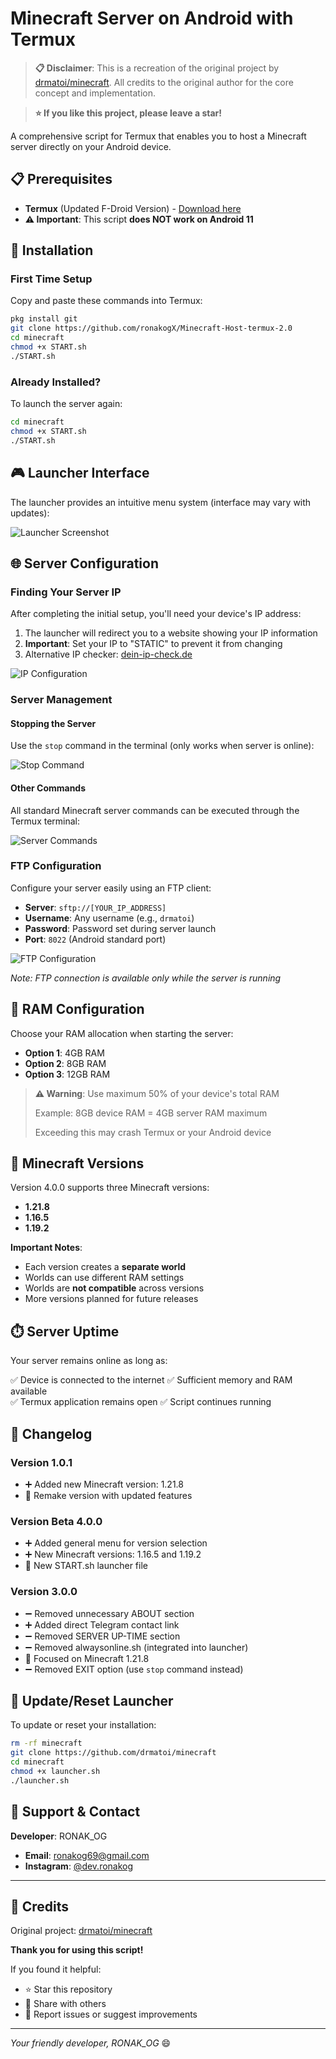 # Minecraft Server on Android with Termux

> **📋 Disclaimer**: This is a recreation of the original project by [drmatoi/minecraft](https://github.com/drmatoi/minecraft). All credits to the original author for the core concept and implementation.

> **⭐ If you like this project, please leave a star!**

A comprehensive script for Termux that enables you to host a Minecraft server directly on your Android device.

## 📋 Prerequisites

- **Termux** (Updated F-Droid Version) - [Download here](https://f-droid.org/de/packages/com.termux/)
- **⚠️ Important**: This script **does NOT work on Android 11**

## 🚀 Installation

### First Time Setup

Copy and paste these commands into Termux:

```bash
pkg install git
git clone https://github.com/ronakogX/Minecraft-Host-termux-2.0
cd minecraft
chmod +x START.sh
./START.sh
```

### Already Installed?

To launch the server again:

```bash
cd minecraft
chmod +x START.sh
./START.sh
```

## 🎮 Launcher Interface

The launcher provides an intuitive menu system (interface may vary with updates):

![Launcher Screenshot]([https://github.com/user-attachments/assets/62222dff-a9bc-484c-9a37-209389099afe](https://github.com/ronakogX/private/blob/7e64bc41af03070b75acaa1cb582846a4a7d4da1/Screenshot%202025-09-12%20094156.png))

## 🌐 Server Configuration

### Finding Your Server IP

After completing the initial setup, you'll need your device's IP address:

1. The launcher will redirect you to a website showing your IP information
2. **Important**: Set your IP to "STATIC" to prevent it from changing
3. Alternative IP checker: [dein-ip-check.de](https://www.dein-ip-check.de)

![IP Configuration](https://github.com/user-attachments/assets/35ff42b3-d436-4934-bdab-96fb38bc22a0)

### Server Management

#### Stopping the Server
Use the `stop` command in the terminal (only works when server is online):

![Stop Command](https://github.com/user-attachments/assets/43def0ac-6d6d-4c12-bac6-4eee9ee2bf3c)

#### Other Commands
All standard Minecraft server commands can be executed through the Termux terminal:

![Server Commands](https://github.com/user-attachments/assets/8a6fe155-265c-4ef7-900f-89015ab370db)

### FTP Configuration

Configure your server easily using an FTP client:

- **Server**: `sftp://[YOUR_IP_ADDRESS]`
- **Username**: Any username (e.g., `drmatoi`)
- **Password**: Password set during server launch
- **Port**: `8022` (Android standard port)

![FTP Configuration](https://github.com/user-attachments/assets/be017e47-9f73-4e49-9ca7-f94ba65f4426)

*Note: FTP connection is available only while the server is running*

## 💾 RAM Configuration

Choose your RAM allocation when starting the server:

- **Option 1**: 4GB RAM
- **Option 2**: 8GB RAM  
- **Option 3**: 12GB RAM

> **⚠️ Warning**: Use maximum 50% of your device's total RAM
> 
> Example: 8GB device RAM = 4GB server RAM maximum
> 
> Exceeding this may crash Termux or your Android device

## 🎯 Minecraft Versions

Version 4.0.0 supports three Minecraft versions:

- **1.21.8**
- **1.16.5** 
- **1.19.2**

**Important Notes**:
- Each version creates a **separate world**
- Worlds can use different RAM settings
- Worlds are **not compatible** across versions
- More versions planned for future releases

## ⏱️ Server Uptime

Your server remains online as long as:

✅ Device is connected to the internet
✅ Sufficient memory and RAM available  
✅ Termux application remains open
✅ Script continues running

## 📝 Changelog

### Version 1.0.1
- ➕ Added new Minecraft version: 1.21.8
- 🔄 Remake version with updated features
### Version Beta 4.0.0
- ➕ Added general menu for version selection
- ➕ New Minecraft versions: 1.16.5 and 1.19.2
- 🔄 New START.sh launcher file

### Version 3.0.0
- ➖ Removed unnecessary ABOUT section
- ➕ Added direct Telegram contact link
- ➖ Removed SERVER UP-TIME section
- ➖ Removed alwaysonline.sh (integrated into launcher)
- 🎯 Focused on Minecraft 1.21.8
- ➖ Removed EXIT option (use `stop` command instead)

## 🔄 Update/Reset Launcher

To update or reset your installation:

```bash
rm -rf minecraft
git clone https://github.com/drmatoi/minecraft
cd minecraft
chmod +x launcher.sh
./launcher.sh
```

## 🤝 Support & Contact

**Developer**: RONAK_OG

- **Email**: ronakog69@gmail.com
- **Instagram**: [@dev.ronakog](https://www.instagram.com/dev.ronakog/)

---

## 🙏 Credits

Original project: [drmatoi/minecraft](https://github.com/drmatoi/minecraft)

**Thank you for using this script!** 

If you found it helpful:
- ⭐ Star this repository
- 🔄 Share with others
- 💬 Report issues or suggest improvements

---

*Your friendly developer, RONAK_OG* 😄
